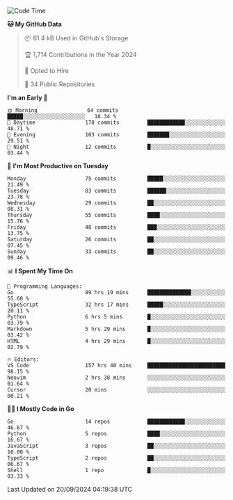 <!--START_SECTION:thansetan-waka-->
![Code Time](http://img.shields.io/badge/Code%20Time-160%20hrs%2038%20mins-blue)

**🐱 My GitHub Data** 

> 📦 61.4 kB Used in GitHub's Storage 
 > 
> 🏆 1,714 Contributions in the Year 2024
 > 
> 💼 Opted to Hire
 > 
> 📜 34 Public Repositories 
 > 

**I'm an Early 🐤** 

```text
🌞 Morning                64 commits          █████░░░░░░░░░░░░░░░░░░░░   18.34 % 
🌆 Daytime                170 commits         ████████████░░░░░░░░░░░░░   48.71 % 
🌃 Evening                103 commits         ███████░░░░░░░░░░░░░░░░░░   29.51 % 
🌙 Night                  12 commits          █░░░░░░░░░░░░░░░░░░░░░░░░   03.44 % 
```

📅 **I'm Most Productive on Tuesday** 

```text
Monday                   75 commits          █████░░░░░░░░░░░░░░░░░░░░   21.49 % 
Tuesday                  83 commits          ██████░░░░░░░░░░░░░░░░░░░   23.78 % 
Wednesday                29 commits          ██░░░░░░░░░░░░░░░░░░░░░░░   08.31 % 
Thursday                 55 commits          ████░░░░░░░░░░░░░░░░░░░░░   15.76 % 
Friday                   48 commits          ███░░░░░░░░░░░░░░░░░░░░░░   13.75 % 
Saturday                 26 commits          ██░░░░░░░░░░░░░░░░░░░░░░░   07.45 % 
Sunday                   33 commits          ██░░░░░░░░░░░░░░░░░░░░░░░   09.46 % 
```

📊 **I Spent My Time On** 

```text
💬 Programming Languages: 
Go                       89 hrs 19 mins      ██████████████░░░░░░░░░░░   55.60 % 
TypeScript               32 hrs 17 mins      █████░░░░░░░░░░░░░░░░░░░░   20.11 % 
Python                   6 hrs 5 mins        █░░░░░░░░░░░░░░░░░░░░░░░░   03.79 % 
Markdown                 5 hrs 29 mins       █░░░░░░░░░░░░░░░░░░░░░░░░   03.42 % 
HTML                     4 hrs 29 mins       █░░░░░░░░░░░░░░░░░░░░░░░░   02.79 % 

🔥 Editors: 
VS Code                  157 hrs 40 mins     █████████████████████████   98.15 % 
Neovim                   2 hrs 38 mins       ░░░░░░░░░░░░░░░░░░░░░░░░░   01.64 % 
Cursor                   20 mins             ░░░░░░░░░░░░░░░░░░░░░░░░░   00.21 % 
```

**🧑‍💻 I Mostly Code in Go** 

```text
Go                       14 repos            ████████████░░░░░░░░░░░░░   46.67 % 
Python                   5 repos             ████░░░░░░░░░░░░░░░░░░░░░   16.67 % 
JavaScript               3 repos             ██░░░░░░░░░░░░░░░░░░░░░░░   10.00 % 
TypeScript               2 repos             ██░░░░░░░░░░░░░░░░░░░░░░░   06.67 % 
Shell                    1 repo              █░░░░░░░░░░░░░░░░░░░░░░░░   03.33 % 
```

Last Updated on 20/09/2024 04:19:38 UTC
<!--END_SECTION:thansetan-waka-->